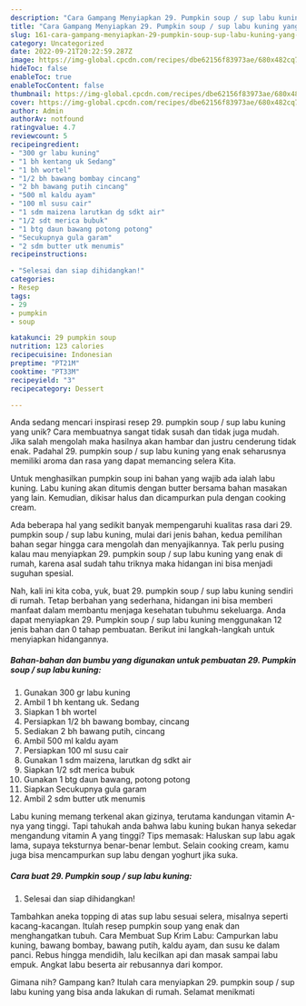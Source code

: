 ```yaml
---
description: "Cara Gampang Menyiapkan 29. Pumpkin soup / sup labu kuning yang Mantap"
title: "Cara Gampang Menyiapkan 29. Pumpkin soup / sup labu kuning yang Mantap"
slug: 161-cara-gampang-menyiapkan-29-pumpkin-soup-sup-labu-kuning-yang-mantap
category: Uncategorized
date: 2022-09-21T20:22:59.287Z
image: https://img-global.cpcdn.com/recipes/dbe62156f83973ae/680x482cq70/29-pumpkin-soup-sup-labu-kuning-foto-resep-utama.jpg
hideToc: false
enableToc: true
enableTocContent: false
thumbnail: https://img-global.cpcdn.com/recipes/dbe62156f83973ae/680x482cq70/29-pumpkin-soup-sup-labu-kuning-foto-resep-utama.jpg
cover: https://img-global.cpcdn.com/recipes/dbe62156f83973ae/680x482cq70/29-pumpkin-soup-sup-labu-kuning-foto-resep-utama.jpg
author: Admin
authorAv: notfound
ratingvalue: 4.7
reviewcount: 5
recipeingredient:
- "300 gr labu kuning"
- "1 bh kentang uk Sedang"
- "1 bh wortel"
- "1/2 bh bawang bombay cincang"
- "2 bh bawang putih cincang"
- "500 ml kaldu ayam"
- "100 ml susu cair"
- "1 sdm maizena larutkan dg sdkt air"
- "1/2 sdt merica bubuk"
- "1 btg daun bawang potong potong"
- "Secukupnya gula garam"
- "2 sdm butter utk menumis"
recipeinstructions:

- "Selesai dan siap dihidangkan!"
categories:
- Resep
tags:
- 29
- pumpkin
- soup

katakunci: 29 pumpkin soup 
nutrition: 123 calories
recipecuisine: Indonesian
preptime: "PT21M"
cooktime: "PT33M"
recipeyield: "3"
recipecategory: Dessert

---
```





Anda sedang mencari inspirasi resep 29. pumpkin soup / sup labu kuning yang unik? Cara membuatnya sangat tidak susah dan tidak juga mudah. Jika salah mengolah maka hasilnya akan hambar dan justru cenderung tidak enak. Padahal 29. pumpkin soup / sup labu kuning yang enak seharusnya memiliki aroma dan rasa yang dapat memancing selera Kita.





Untuk menghasilkan pumpkin soup ini bahan yang wajib ada ialah labu kuning. Labu kuning akan ditumis dengan butter bersama bahan masakan yang lain. Kemudian, dikisar halus dan dicampurkan pula dengan cooking cream.

Ada beberapa hal yang sedikit banyak mempengaruhi kualitas rasa dari 29. pumpkin soup / sup labu kuning, mulai dari jenis bahan, kedua pemilihan bahan segar hingga cara mengolah dan menyajikannya. Tak perlu pusing kalau mau menyiapkan 29. pumpkin soup / sup labu kuning yang enak di rumah, karena asal sudah tahu triknya maka hidangan ini bisa menjadi suguhan spesial.






Nah, kali ini kita coba, yuk, buat 29. pumpkin soup / sup labu kuning sendiri di rumah. Tetap berbahan yang sederhana, hidangan ini bisa memberi manfaat dalam membantu menjaga kesehatan tubuhmu sekeluarga. Anda dapat menyiapkan 29. Pumpkin soup / sup labu kuning menggunakan 12 jenis bahan dan 0 tahap pembuatan. Berikut ini langkah-langkah untuk menyiapkan hidangannya.

<!--inarticleads1-->

##### Bahan-bahan dan bumbu yang digunakan untuk pembuatan 29. Pumpkin soup / sup labu kuning:

1. Gunakan 300 gr labu kuning
1. Ambil 1 bh kentang uk. Sedang
1. Siapkan 1 bh wortel
1. Persiapkan 1/2 bh bawang bombay, cincang
1. Sediakan 2 bh bawang putih, cincang
1. Ambil 500 ml kaldu ayam
1. Persiapkan 100 ml susu cair
1. Gunakan 1 sdm maizena, larutkan dg sdkt air
1. Siapkan 1/2 sdt merica bubuk
1. Gunakan 1 btg daun bawang, potong potong
1. Siapkan Secukupnya gula garam
1. Ambil 2 sdm butter utk menumis


Labu kuning memang terkenal akan gizinya, terutama kandungan vitamin A-nya yang tinggi. Tapi tahukah anda bahwa labu kuning bukan hanya sekedar mengandung vitamin A yang tinggi? Tips memasak: Haluskan sup labu agak lama, supaya teksturnya benar-benar lembut. Selain cooking cream, kamu juga bisa mencampurkan sup labu dengan yoghurt jika suka. 

<!--inarticleads2-->

##### Cara buat 29. Pumpkin soup / sup labu kuning:


1. Selesai dan siap dihidangkan!

Tambahkan aneka topping di atas sup labu sesuai selera, misalnya seperti kacang-kacangan. Itulah resep pumpkin soup yang enak dan menghangatkan tubuh. Cara Membuat Sup Krim Labu: Campurkan labu kuning, bawang bombay, bawang putih, kaldu ayam, dan susu ke dalam panci. Rebus hingga mendidih, lalu kecilkan api dan masak sampai labu empuk. Angkat labu beserta air rebusannya dari kompor. 

Gimana nih? Gampang kan? Itulah cara menyiapkan 29. pumpkin soup / sup labu kuning yang bisa anda lakukan di rumah. Selamat menikmati
